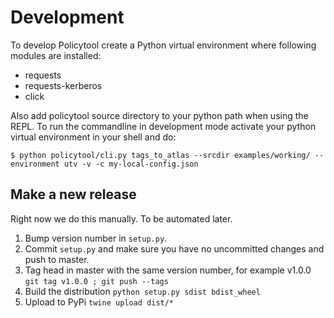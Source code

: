 # Development

To develop Policytool create a Python virtual environment where following
modules are installed:
* requests
* requests-kerberos
* click

Also add policytool source directory to your python path when using the
REPL. To run the commandline in development mode activate your python 
virtual environment in your shell and do:

```
$ python policytool/cli.py tags_to_atlas --srcdir examples/working/ --environment utv -v -c my-local-config.json
```  


## Make a new release

Right now we do this manually. To be automated later.

1. Bump version number in `setup.py`.
2. Commit `setup.py` and make sure you have no uncommitted changes and push to master.
3. Tag head in master with the same version number, for example v1.0.0 `git tag v1.0.0 ; git push --tags`
4. Build  the distribution `python setup.py sdist bdist_wheel`
5. Upload to PyPi `twine upload dist/*`
